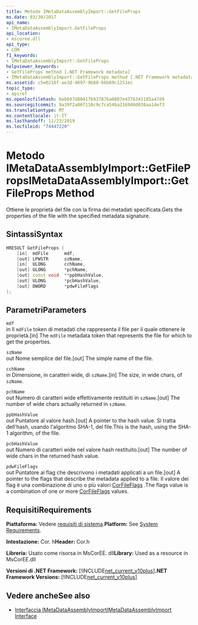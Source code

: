 ```yaml
---
title: Metodo IMetaDataAssemblyImport::GetFileProps
ms.date: 03/30/2017
api_name:
- IMetaDataAssemblyImport.GetFileProps
api_location:
- mscoree.dll
api_type:
- COM
f1_keywords:
- IMetaDataAssemblyImport::GetFileProps
helpviewer_keywords:
- GetFileProps method [.NET Framework metadata]
- IMetaDataAssemblyImport::GetFileProps method [.NET Framework metadata]
ms.assetid: c5e6216f-ae3d-4697-9688-66b69c1251ec
topic_type:
- apiref
ms.openlocfilehash: beb697d80417b937876a0887e4376341185a47d9
ms.sourcegitcommit: 9a39f2a06f110c9c7ca54ba216900d038aa14ef3
ms.translationtype: MT
ms.contentlocale: it-IT
ms.lasthandoff: 11/23/2019
ms.locfileid: "74447220"
---
```

# <a name="imetadataassemblyimportgetfileprops-method"></a><span data-ttu-id="466e0-102">Metodo IMetaDataAssemblyImport::GetFileProps</span><span class="sxs-lookup"><span data-stu-id="466e0-102">IMetaDataAssemblyImport::GetFileProps Method</span></span>
<span data-ttu-id="466e0-103">Ottiene le proprietà del file con la firma dei metadati specificata.</span><span class="sxs-lookup"><span data-stu-id="466e0-103">Gets the properties of the file with the specified metadata signature.</span></span>  
  
## <a name="syntax"></a><span data-ttu-id="466e0-104">Sintassi</span><span class="sxs-lookup"><span data-stu-id="466e0-104">Syntax</span></span>  
  
```cpp  
HRESULT GetFileProps (  
    [in]  mdFile      mdf,   
    [out] LPWSTR      szName,   
    [in]  ULONG       cchName,   
    [out] ULONG       *pchName,   
    [out] const void  **ppbHashValue,   
    [out] ULONG       *pcbHashValue,   
    [out] DWORD       *pdwFileFlags  
);  
```  
  
## <a name="parameters"></a><span data-ttu-id="466e0-105">Parametri</span><span class="sxs-lookup"><span data-stu-id="466e0-105">Parameters</span></span>  
 `mdf`  
 <span data-ttu-id="466e0-106">in Il `mdFile` token di metadati che rappresenta il file per il quale ottenere le proprietà.</span><span class="sxs-lookup"><span data-stu-id="466e0-106">[in] The `mdFile` metadata token that represents the file for which to get the properties.</span></span>  
  
 `szName`  
 <span data-ttu-id="466e0-107">out Nome semplice del file.</span><span class="sxs-lookup"><span data-stu-id="466e0-107">[out] The simple name of the file.</span></span>  
  
 `cchName`  
 <span data-ttu-id="466e0-108">in Dimensione, in caratteri wide, di `szName`.</span><span class="sxs-lookup"><span data-stu-id="466e0-108">[in] The size, in wide chars, of `szName`.</span></span>  
  
 `pchName`  
 <span data-ttu-id="466e0-109">out Numero di caratteri wide effettivamente restituiti in `szName`.</span><span class="sxs-lookup"><span data-stu-id="466e0-109">[out] The number of wide chars actually returned in `szName`.</span></span>  
  
 `ppbHashValue`  
 <span data-ttu-id="466e0-110">out Puntatore al valore hash.</span><span class="sxs-lookup"><span data-stu-id="466e0-110">[out] A pointer to the hash value.</span></span> <span data-ttu-id="466e0-111">Si tratta dell'hash, usando l'algoritmo SHA-1, del file.</span><span class="sxs-lookup"><span data-stu-id="466e0-111">This is the hash, using the SHA-1 algorithm, of the file.</span></span>  
  
 `pcbHashValue`  
 <span data-ttu-id="466e0-112">out Numero di caratteri wide nel valore hash restituito.</span><span class="sxs-lookup"><span data-stu-id="466e0-112">[out] The number of wide chars in the returned hash value.</span></span>  
  
 `pdwFileFlags`  
 <span data-ttu-id="466e0-113">out Puntatore ai flag che descrivono i metadati applicati a un file.</span><span class="sxs-lookup"><span data-stu-id="466e0-113">[out] A pointer to the flags that describe the metadata applied to a file.</span></span> <span data-ttu-id="466e0-114">Il valore dei flag è una combinazione di uno o più valori [CorFileFlags](../../../../docs/framework/unmanaged-api/metadata/corfileflags-enumeration.md) .</span><span class="sxs-lookup"><span data-stu-id="466e0-114">The flags value is a combination of one or more [CorFileFlags](../../../../docs/framework/unmanaged-api/metadata/corfileflags-enumeration.md) values.</span></span>  
  
## <a name="requirements"></a><span data-ttu-id="466e0-115">Requisiti</span><span class="sxs-lookup"><span data-stu-id="466e0-115">Requirements</span></span>  
 <span data-ttu-id="466e0-116">**Piattaforma:** Vedere [requisiti di sistema](../../../../docs/framework/get-started/system-requirements.md).</span><span class="sxs-lookup"><span data-stu-id="466e0-116">**Platform:** See [System Requirements](../../../../docs/framework/get-started/system-requirements.md).</span></span>  
  
 <span data-ttu-id="466e0-117">**Intestazione:** Cor. h</span><span class="sxs-lookup"><span data-stu-id="466e0-117">**Header:** Cor.h</span></span>  
  
 <span data-ttu-id="466e0-118">**Libreria:** Usato come risorsa in MsCorEE. dll</span><span class="sxs-lookup"><span data-stu-id="466e0-118">**Library:** Used as a resource in MsCorEE.dll</span></span>  
  
 <span data-ttu-id="466e0-119">**Versioni di .NET Framework:** [!INCLUDE[net_current_v10plus](../../../../includes/net-current-v10plus-md.md)]</span><span class="sxs-lookup"><span data-stu-id="466e0-119">**.NET Framework Versions:** [!INCLUDE[net_current_v10plus](../../../../includes/net-current-v10plus-md.md)]</span></span>  
  
## <a name="see-also"></a><span data-ttu-id="466e0-120">Vedere anche</span><span class="sxs-lookup"><span data-stu-id="466e0-120">See also</span></span>

- [<span data-ttu-id="466e0-121">Interfaccia IMetaDataAssemblyImport</span><span class="sxs-lookup"><span data-stu-id="466e0-121">IMetaDataAssemblyImport Interface</span></span>](../../../../docs/framework/unmanaged-api/metadata/imetadataassemblyimport-interface.md)
